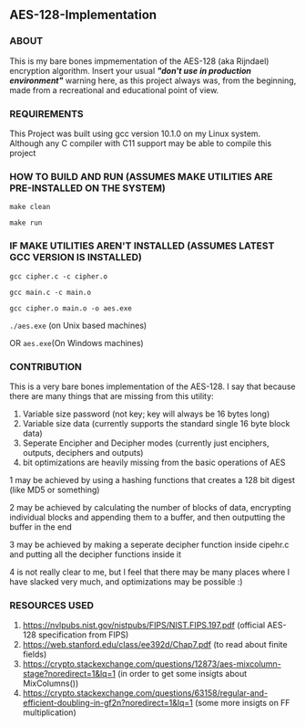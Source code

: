 ## AES-128-Implementation
### ABOUT
This is my bare bones impmementation of the AES-128 (aka Rijndael) encryption algorithm. Insert your usual _**"don't use in production environment"**_ warning here, 
as this project always was, from the beginning, made from a recreational and educational point of view.

### REQUIREMENTS
This Project was built using gcc version 10.1.0 on my Linux system. Although any C compiler with C11 support may be able to compile this project

### HOW TO BUILD AND RUN (ASSUMES MAKE UTILITIES ARE PRE-INSTALLED ON THE SYSTEM)
`make clean`

`make run`

### IF MAKE UTILITIES AREN'T INSTALLED (ASSUMES LATEST GCC VERSION IS INSTALLED)
`gcc cipher.c -c cipher.o`

`gcc main.c -c main.o`

`gcc cipher.o main.o -o aes.exe`

`./aes.exe` (on Unix based machines)

OR `aes.exe`(On Windows machines)

### CONTRIBUTION
This is a very bare bones implementation of the AES-128. I say that because there are many things that are missing from this utility:

1. Variable size password (not key; key will always be 16 bytes long)
2. Variable size data (currently supports the standard single 16 byte block data)
3. Seperate Encipher and Decipher modes (currently just enciphers, outputs, deciphers and outputs)
4. bit optimizations are heavily missing from the basic operations of AES

1 may be achieved by using a hashing functions that creates a 128 bit digest (like MD5 or something)

2 may be achieved by calculating the number of blocks of data, encrypting individual blocks and appending them to a buffer, and then outputting the buffer in the end

3 may be achieved by making a seperate decipher function inside cipehr.c and putting all the decipher functions inside it

4 is not really clear to me, but I feel that there may be many places where I have slacked very much, and optimizations may be possible :)

### RESOURCES USED
1. https://nvlpubs.nist.gov/nistpubs/FIPS/NIST.FIPS.197.pdf (official AES-128 specification from FIPS)
2. https://web.stanford.edu/class/ee392d/Chap7.pdf (to read about finite fields)
3. https://crypto.stackexchange.com/questions/12873/aes-mixcolumn-stage?noredirect=1&lq=1 (in order to get some insigts about MixColumns()) 
4. https://crypto.stackexchange.com/questions/63158/regular-and-efficient-doubling-in-gf2n?noredirect=1&lq=1 (some more insigts on FF multiplication)

